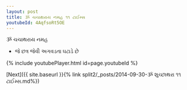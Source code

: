 ```yaml
---
layout: post
title: ૐ ચચાથરાય નમહ ૧૧ ટાઈમ્સ
youtubeId: 4AqfsoRt5OE
---
```

 
 
 ૐ ચચાથરાય નમહ  
 
 -  જે છત્ર જેવી અગવડતા ઘટાડે છે 
 
  
 
  
 
 
 
 
 
 


{% include youtubePlayer.html id=page.youtubeId %}
 
[Next]({{ site.baseurl }}{% link  split2/_posts/2014-09-30-ૐ શુચ્છાથરા  ૧૧ ટાઈમ્સ.md%})
 
